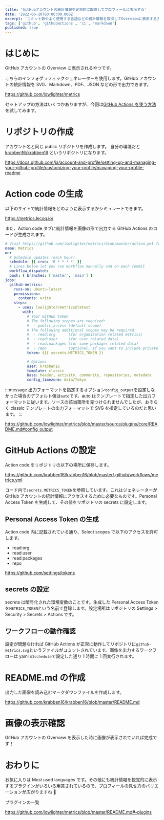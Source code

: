 ```yaml
---
title: 'GitHubアカウントの統計情報を定期的に取得してプロフィールに表示する'
date: '2022-06-10T00:00:00.000Z'
excerpt: 'コミット数やよく使用する言語などの統計情報を取得してOverviewに表示する方法を調べました。'
tags: ['github', 'githubactions', 'ci', 'markdown']
published: true
---
```


# はじめに

GitHub アカウントの Overview に表示されるやつです。

<!-- ![](https://storage.googleapis.com/zenn-user-upload/cb71a47c76c2-20220609.png) -->

こちらのインフォグラフィックジェネレーターを使用します。GitHub アカウントの統計情報を SVG、Markdown、PDF、JSON などの形で出力できます。

https://github.com/lowlighter/metrics

セットアップの方法はいくつかありますが、今回は[GitHub Actions を使う方法](https://github.com/lowlighter/metrics/blob/master/.github/readme/partials/documentation/setup/action.md)を試してみます。

# リポジトリの作成

アカウント名と同じ public リポジトリを作成します。
自分の環境だと [krabben16/krabben16](https://github.com/krabben16/krabben16) というリポジトリになります。

https://docs.github.com/ja/account-and-profile/setting-up-and-managing-your-github-profile/customizing-your-profile/managing-your-profile-readme

# Action code の生成

以下のサイトで統計情報をどのように表示するかシミュレートできます。

https://metrics.lecoq.io/

<!-- ![](https://storage.googleapis.com/zenn-user-upload/3d2ffb3e3237-20220610.png) -->

また、Action code タブに統計情報を画像の形で出力する GitHub Actions のコードが生成されます。

```yaml
# Visit https://github.com/lowlighter/metrics/blob/master/action.yml for full reference
name: Metrics
on:
  # Schedule updates (each hour)
  schedule: [{ cron: '0 * * * *' }]
  # Lines below let you run workflow manually and on each commit
  workflow_dispatch:
  push: { branches: ['master', 'main'] }
jobs:
  github-metrics:
    runs-on: ubuntu-latest
    permissions:
      contents: write
    steps:
      - uses: lowlighter/metrics@latest
        with:
          # Your GitHub token
          # The following scopes are required:
          #  - public_access (default scope)
          # The following additional scopes may be required:
          #  - read:org      (for organization related metrics)
          #  - read:user     (for user related data)
          #  - read:packages (for some packages related data)
          #  - repo          (optional, if you want to include private repositories)
          token: ${{ secrets.METRICS_TOKEN }}

          # Options
          user: krabben16
          template: classic
          base: header, activity, community, repositories, metadata
          config_timezone: Asia/Tokyo
```

:::message
出力フォーマットを指定するオプション`config_output`を設定しなかった場合のデフォルト値は`auto`です。auto はテンプレートで指定した出力フォーマットに従います。ソースの該当箇所を見つけられませんでしたが、おそらく classic テンプレートの出力フォーマットで SVG を指定しているのだと思います。
:::

https://github.com/lowlighter/metrics/blob/master/source/plugins/core/README.md#config_output

# GitHub Actions の設定

Action code をリポジトリの以下の場所に保存します。

https://github.com/krabben16/krabben16/blob/master/.github/workflows/metrics.yml

コード内で`secrets.METRICS_TOKEN`を参照しています。これはジェネレーターが GitHub アカウントの統計情報にアクセスするために必要なものです。Personal Access Token を生成して、その値をリポジトリの secrets に設定します。

## Personal Access Token の生成

Action code 内に記載されている通り、Select scopes で以下のアクセスを許可します。

- read:org
- read:user
- read:packages
- repo

https://github.com/settings/tokens

## secrets の設定

secrets は暗号化された環境変数のことです。生成した Personal Access Token を`METRICS_TOKEN`という名前で登録します。設定場所はリポジトリの Settings > Security > Secrets > Actions です。

<!-- ![](https://storage.googleapis.com/zenn-user-upload/f8c7dc7a4868-20220609.png) -->

## ワークフローの動作確認

設定が問題なければ GitHub Actions が正常に動作してリポジトリに`github-metrics.svg`というファイルがコミットされています。画像を出力するワークフローは yaml の`schedule`で設定した通り 1 時間に 1 回実行されます。

<!-- ![](https://storage.googleapis.com/zenn-user-upload/e851a111f463-20220609.png) -->

# README.md の作成

出力した画像を読み込むマークダウンファイルを作成します。

https://github.com/krabben16/krabben16/blob/master/README.md

# 画像の表示確認

GitHub アカウントの Overview を表示した時に画像が表示されていれば完成です！

<!-- ![](https://storage.googleapis.com/zenn-user-upload/1828694702b9-20220609.png) -->

# おわりに

お気に入りは Most used languages です。その他にも統計情報を視覚的に表示するプラグインがいろいろ用意されているので、プロフィールの見せ方のバリエーションが広がりますね 🧐

プラグインの一覧

https://github.com/lowlighter/metrics/blob/master/README.md#-plugins
